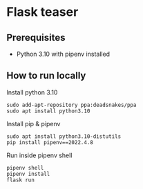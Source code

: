 # Flask teaser

## Prerequisites
* Python 3.10 with pipenv installed

## How to run locally

Install python 3.10
```
sudo add-apt-repository ppa:deadsnakes/ppa
sudo apt install python3.10
```

Install pip & pipenv
```
sudo apt install python3.10-distutils
pip install pipenv==2022.4.8
```

Run inside pipenv shell
```
pipenv shell
pipenv install
flask run
```